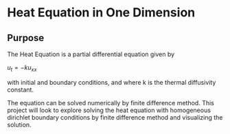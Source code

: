 # Heat Equation in One Dimension

## Purpose
The Heat Equation is a partial differential equation given by 

$u_t = -ku_{xx}$

with initial and boundary conditions, and where k is the thermal diffusivity constant.

The equation can be solved numerically by finite difference method. This project will look to explore solving the heat equation with homogeneous dirichlet boundary conditions by finite difference method and visualizing the solution.
